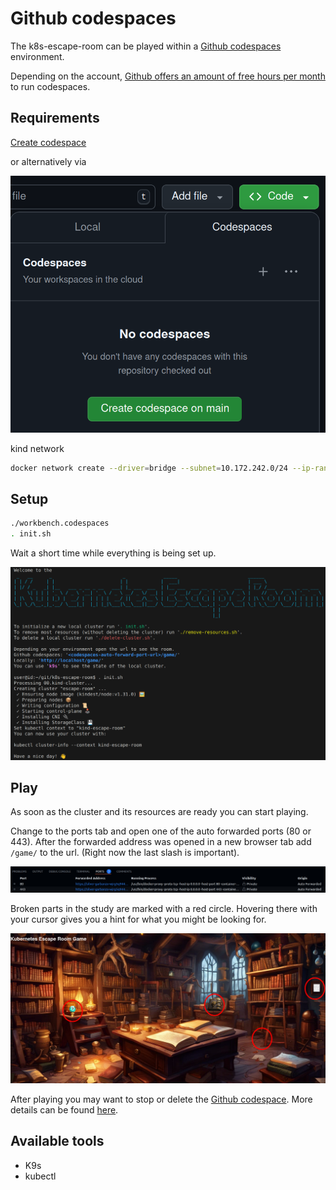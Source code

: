 # Github codespaces
The k8s-escape-room can be played within a [Github codespaces](https://github.com/features/codespaces) environment.

Depending on the account, [Github offers an amount of free hours per month](https://docs.github.com/en/billing/managing-billing-for-github-codespaces/about-billing-for-github-codespaces) to run codespaces.


## Requirements
[Create codespace](https://github.com/codespaces/new?template_repository=steadforce/k8s-escape-room)

or alternatively via

![Create codespace](../.images/github-codespaces-create.png)

kind network
```bash
docker network create --driver=bridge --subnet=10.172.242.0/24 --ip-range=10.172.242.0/28 --gateway=10.172.242.1 kind
```

## Setup

```bash
./workbench.codespaces
. init.sh
```

Wait a short time while everything is being set up.

![K8s Escape Room in terminal](../.images/k8s-escape-room-terminal.png)

## Play
As soon as the cluster and its resources are ready you can start playing.

Change to the ports tab and open one of the auto forwarded ports (80 or 443).
After the forwarded address was opened in a new browser tab add `/game/` to the url.
(Right now the last slash is important).

![Open port](../.images/github-codespaces-ports.png)

Broken parts in the study are marked with a red circle. 
Hovering there with your cursor gives you a hint for what you might be looking for.

![K8s Escape Room in web](../.images/k8s-escape-room-web-unsolved.png)

After playing you may want to stop or delete the [Github codespace](https://github.com/codespaces).
More details can be found [here](https://docs.github.com/en/codespaces/developing-in-a-codespace/stopping-and-starting-a-codespace?tool=webui#stopping-a-codespace).

## Available tools
* K9s
* kubectl